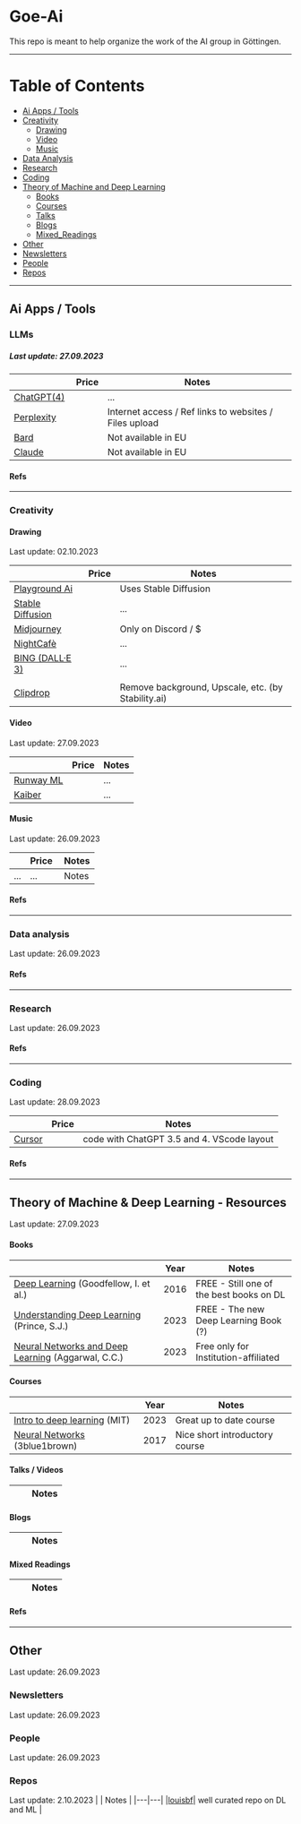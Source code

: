# Goe-Ai

This repo is meant to help organize the work of the AI group in Göttingen.

---

# Table of Contents
- [Ai Apps / Tools](#aiapps)
- [Creativity](#creativity)
  - [Drawing](#drawing)
  - [Video](#video)
  - [Music](#music)
- [Data Analysis](#data_analysis)
- [Research](#research)
- [Coding](#coding)
- [Theory of Machine and Deep Learning](#theory)
  - [Books](#theory_books)
  - [Courses](#theory_courses)
  - [Talks](#theory_talks)
  - [Blogs](#theory_blogs)
  - [Mixed_Readings](#theory_mixed_readings)
- [Other](#other)
- [Newsletters](#newsletters)
- [People](#people)
- [Repos](#repos)
___

## Ai Apps / Tools <a name ="aiapps"> </a>

### LLMs
##### Last update: 27.09.2023

|  | Price | Notes |
|---|---|---|
| [ChatGPT(4)](https://chat.openai.com) | | ... |
| [Perplexity](https://www.perplexity.ai) | | Internet access / Ref links to websites / Files upload |
| [Bard](https://bard.google.com/?hl=en) | | Not available in EU |
| [Claude](https://claude.ai) | | Not available in EU |

#### Refs

___

### Creativity <a name ="creativity"> </a>

#### Drawing <a name ="drawing"> </a>
Last update: 02.10.2023

|  | Price | Notes |
|---|---|---|
| [Playground Ai](https://playgroundai.com) | | Uses Stable Diffusion |
| [Stable Diffusion](https://stability.ai) | | ... |
| [Midjourney](https://www.midjourney.com/) | | Only on Discord / $ |
| [NightCafè](https://creator.nightcafe.studio) | | ... |
| [BING (DALL·E 3)](https://www.bing.com) | | ... |
| | |
| [Clipdrop](https://clipdrop.co) | | Remove background, Upscale, etc. (by Stability.ai)|


#### Video <a name ="video"> </a>
Last update: 27.09.2023

|  | Price | Notes |
|---|---|---|
| [Runway ML](https://runwayml.com) | | ... |
| [Kaiber](https://kaiber.ai) | | ... |

#### Music <a name ="music"> </a>
Last update: 26.09.2023

|  | Price | Notes |
|---|---|---|
| ... | ... | Notes |


#### Refs

___

### Data analysis <a name ="data_analysis"> </a>
Last update: 26.09.2023

#### Refs

___

### Research <a name ="research"> </a>
Last update: 26.09.2023

#### Refs

___

### Coding <a name ="coding"> </a>
Last update: 28.09.2023

|  | Price | Notes |
|---|---|---|
| [Cursor](https://www.cursor.sh) | | code with ChatGPT 3.5 and 4. VScode layout |

#### Refs 

___

## Theory of Machine & Deep Learning - Resources <a name ="theory"> </a>
Last update: 27.09.2023

#### Books <a name ="theory_books"> </a>
|  | Year | Notes |
|---|---|---|
| [Deep Learning](https://www.deeplearningbook.org) (Goodfellow, I. et al.)| 2016 | FREE - Still one of the best books on DL |
| [Understanding Deep Learning](https://udlbook.github.io/udlbook/) (Prince, S.J.)| 2023 | FREE - The new Deep Learning Book (?) |
| [Neural Networks and Deep Learning](http://www.charuaggarwal.net/neural.htm) (Aggarwal, C.C.)| 2023 | Free only for Institution-affiliated |


#### Courses <a name ="theory_courses"> </a>
|  | Year | Notes |
|---|---|---|
| [Intro to deep learning](http://introtodeeplearning.com) (MIT) | 2023 | Great up to date course |
| [Neural Networks](https://www.youtube.com/@3blue1brown/courses) (3blue1brown) | 2017 | Nice short introductory course |

#### Talks / Videos <a name ="theory_talks"> </a>
|  |  | Notes |
|---|---|---|

#### Blogs <a name ="theory_blogs"> </a>
|  |  | Notes |
|---|---|---|

#### Mixed Readings <a name ="theory_mixed_readings"> </a>
|  |  | Notes |
|---|---|---|


#### Refs

___

## Other <a name ="other"> </a>
Last update: 26.09.2023

### Newsletters <a name ="newsletters"> </a>
Last update: 26.09.2023

### People <a name ="people"> </a>
Last update: 26.09.2023

### Repos <a name ="repos"> </a>
Last update: 2.10.2023
|  | Notes |
|---|---|
|[louisbf](https://github.com/louisfb01/start-machine-learning/blob/master/README.md?plain=1#youtubevideos)| well curated repo on DL and ML |



